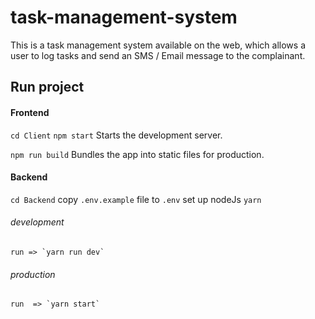 # task-management-system
This is a task management system available on the web, which allows a user to log tasks and send an SMS / Email message to the complainant.
## Run project
#### Frontend
 `cd Client`
     `npm start`
     Starts the development server.

  `npm run build`
    Bundles the app into static files for production.
    
#### Backend
   `cd Backend`
   copy `.env.example` file to `.env`
    set up nodeJs `yarn`
###### development
    run => `yarn run dev`
###### production
    run  => `yarn start`
    

